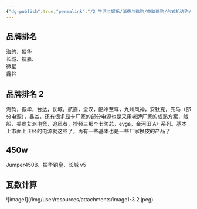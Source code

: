 ```yaml
---
{"dg-publish":true,"permalink":"/2 生活与娱乐/消费与选购/电脑选购/台式机选购/电源/","title":"电源"}
---
```



## 品牌排名
海韵、振华  
长城、航嘉、  
微星  
鑫谷

## 品牌排名 2
海韵，振华，台达，长城，航嘉，全汉，酷冷至尊，九州风神，安钛克，先马（部分电源），鑫谷，还有很多显卡厂家的部分电源也是采用老牌厂家的成熟方案，贼船，美商艾派电竞，追风者，抄频三那个七防芯，evga，金河田 A+ 系列。基本上市面上正经的电源就这些了，再有一些基本也是一些厂家换皮的产品了

## 450w
Jumper450B、振华铜皇、长城 v5 

## 瓦数计算
![image1](/img/user/resources/attachments/image1-3 2.jpeg)